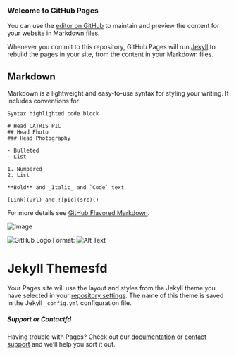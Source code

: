 ### Welcome to GitHub Pages

You can use the [editor on GitHub](https://github.com/catrispics/Catris-Photo/edit/master/README.md) to maintain and preview the content for your website in Markdown files.

Whenever you commit to this repository, GitHub Pages will run [Jekyll](https://jekyllrb.com/) to rebuild the pages in your site, from the content in your Markdown files.

## Markdown

Markdown is a lightweight and easy-to-use syntax for styling your writing. It includes conventions for

```markdow
Syntax highlighted code block

# Head CATRIS PIC
## Head Photo
### Head Photography

- Bulleted
- List

1. Numbered
2. List

**Bold** and _Italic_ and `Code` text

[Link](url) and ![pic](src)()
```

For more details see [GitHub Flavored Markdown](https://guides.github.com/features/mastering-markdown/).

![Image](catrisphotography/PicsArt_08-26-06.50.53.jpg)

![GitHub Logo](/images/logo.png)
Format: ![Alt Text](url)

# Jekyll Themesfd

Your Pages site will use the layout and styles from the Jekyll theme you have selected in your [repository settings](https://github.com/catrispics/Catris-Photo/settings). The name of this theme is saved in the Jekyll `_config.yml` configuration file.

##### Support or Contactfd

Having trouble with Pages? Check out our [documentation](https://help.github.com/categories/github-pages-basics/) or [contact support](https://github.com/contact) and we’ll help you sort it out.
